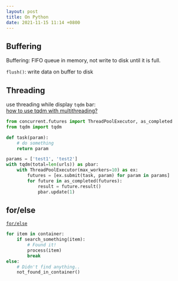 ```yaml
---
layout: post
title: On Python
date: 2021-11-15 11:14 +0800
---
```


## Buffering
Buffering: FIFO queue in memory, not write to disk until it is full.  

`flush()`: write data on buffer to disk


## Threading
use threading while display `tqdm` bar:  
[how to use tqdm with multithreading?](https://stackoverflow.com/questions/63826035/how-to-use-tqdm-with-multithreading)
```py
from concurrent.futures import ThreadPoolExecutor, as_completed
from tqdm import tqdm

def task(param):
    # do something
    return param

params = ['test1', 'test2']
with tqdm(total=len(urls)) as pbar:
    with ThreadPoolExecutor(max_workers=10) as ex:
        futures = [ex.submit(task, param) for param in params]
        for future in as_completed(futures):
            result = future.result()
            pbar.update(1)
```

## for/else
[`for/else`](https://book.pythontips.com/en/latest/for_-_else.html)
```py
for item in container:
    if search_something(item):
        # Found it!
        process(item)
        break
else:
    # Didn't find anything..
    not_found_in_container()
```